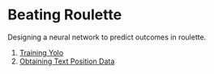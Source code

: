 # Beating Roulette
Designing a neural network to predict outcomes in roulette.

1. [Training Yolo](https://github.com/dkendall100/beating_roulette/wiki/Training-Yolo-Tutorial)
2. [Obtaining Text Position Data]()


